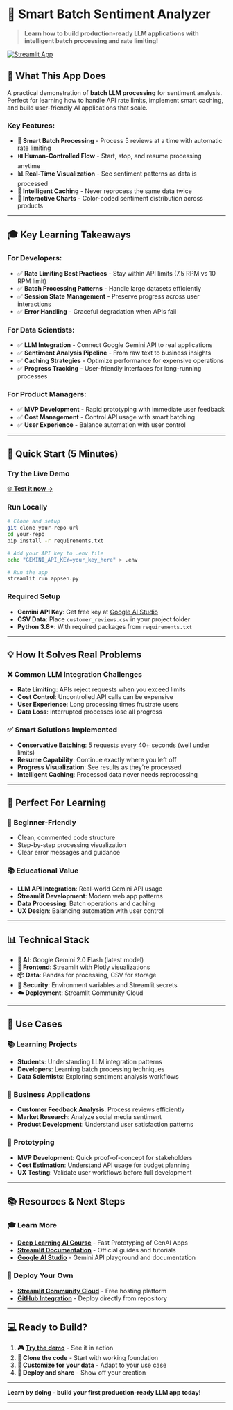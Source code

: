 # 🤖 Smart Batch Sentiment Analyzer

> **Learn how to build production-ready LLM applications with intelligent batch processing and rate limiting!**

[![Streamlit App](https://static.streamlit.io/badges/streamlit_badge_black_white.svg)](https://genai-app-lit-testing.streamlit.app/)

## 🎯 What This App Does

A practical demonstration of **batch LLM processing** for sentiment analysis. Perfect for learning how to handle API rate limits, implement smart caching, and build user-friendly AI applications that scale.

### Key Features:
- **🔄 Smart Batch Processing** - Process 5 reviews at a time with automatic rate limiting
- **⏯️ Human-Controlled Flow** - Start, stop, and resume processing anytime
- **📊 Real-Time Visualization** - See sentiment patterns as data is processed
- **💾 Intelligent Caching** - Never reprocess the same data twice
- **🎨 Interactive Charts** - Color-coded sentiment distribution across products

---

## 🎓 Key Learning Takeaways

### **For Developers:**
- ✅ **Rate Limiting Best Practices** - Stay within API limits (7.5 RPM vs 10 RPM limit)
- ✅ **Batch Processing Patterns** - Handle large datasets efficiently
- ✅ **Session State Management** - Preserve progress across user interactions
- ✅ **Error Handling** - Graceful degradation when APIs fail

### **For Data Scientists:**
- ✅ **LLM Integration** - Connect Google Gemini API to real applications
- ✅ **Sentiment Analysis Pipeline** - From raw text to business insights
- ✅ **Caching Strategies** - Optimize performance for expensive operations
- ✅ **Progress Tracking** - User-friendly interfaces for long-running processes

### **For Product Managers:**
- ✅ **MVP Development** - Rapid prototyping with immediate user feedback
- ✅ **Cost Management** - Control API usage with smart batching
- ✅ **User Experience** - Balance automation with user control

---

## 🚀 Quick Start (5 Minutes)

### **Try the Live Demo**
[🌐 **Test it now →**](https://genai-app-lit-testing.streamlit.app/)

### **Run Locally**
```bash
# Clone and setup
git clone your-repo-url
cd your-repo
pip install -r requirements.txt

# Add your API key to .env file
echo "GEMINI_API_KEY=your_key_here" > .env

# Run the app
streamlit run appsen.py
```

### **Required Setup**
- **Gemini API Key**: Get free key at [Google AI Studio](https://aistudio.google.com/app/apikey)
- **CSV Data**: Place `customer_reviews.csv` in your project folder
- **Python 3.8+**: With required packages from `requirements.txt`

---

## 💡 How It Solves Real Problems

### **❌ Common LLM Integration Challenges**
- **Rate Limiting**: APIs reject requests when you exceed limits
- **Cost Control**: Uncontrolled API calls can be expensive  
- **User Experience**: Long processing times frustrate users
- **Data Loss**: Interrupted processes lose all progress

### **✅ Smart Solutions Implemented**
- **Conservative Batching**: 5 requests every 40+ seconds (well under limits)
- **Resume Capability**: Continue exactly where you left off
- **Progress Visualization**: See results as they're processed
- **Intelligent Caching**: Processed data never needs reprocessing

---

## 🔧 Perfect For Learning

### **🎯 Beginner-Friendly**
- Clean, commented code structure
- Step-by-step processing visualization
- Clear error messages and guidance

### **📚 Educational Value**
- **LLM API Integration**: Real-world Gemini API usage
- **Streamlit Development**: Modern web app patterns
- **Data Processing**: Batch operations and caching
- **UX Design**: Balancing automation with user control

---

## 📊 Technical Stack

- **🤖 AI**: Google Gemini 2.0 Flash (latest model)
- **🎨 Frontend**: Streamlit with Plotly visualizations
- **📦 Data**: Pandas for processing, CSV for storage
- **🔑 Security**: Environment variables and Streamlit secrets
- **☁️ Deployment**: Streamlit Community Cloud

---

## 🎪 Use Cases

### **📚 Learning Projects**
- **Students**: Understanding LLM integration patterns
- **Developers**: Learning batch processing techniques
- **Data Scientists**: Exploring sentiment analysis workflows

### **🏢 Business Applications**
- **Customer Feedback Analysis**: Process reviews efficiently
- **Market Research**: Analyze social media sentiment
- **Product Development**: Understand user satisfaction patterns

### **🔬 Prototyping**
- **MVP Development**: Quick proof-of-concept for stakeholders
- **Cost Estimation**: Understand API usage for budget planning
- **UX Testing**: Validate user workflows before full development

---

## 📚 Resources & Next Steps

### **🎓 Learn More**
- **[Deep Learning AI Course](https://learn.deeplearning.ai/courses/fast-prototyping-of-genai-apps-with-streamlit/)** - Fast Prototyping of GenAI Apps
- **[Streamlit Documentation](https://docs.streamlit.io/)** - Official guides and tutorials
- **[Google AI Studio](https://aistudio.google.com/)** - Gemini API playground and documentation

### **🚀 Deploy Your Own**
- **[Streamlit Community Cloud](https://share.streamlit.io/)** - Free hosting platform
- **[GitHub Integration](https://docs.streamlit.io/streamlit-community-cloud/get-started/deploy-an-app)** - Deploy directly from repository

---

## 💻 Ready to Build?

1. **🎮 [Try the demo](https://genai-app-lit-testing.streamlit.app/)** - See it in action
2. **🔄 Clone the code** - Start with working foundation  
3. **🎯 Customize for your data** - Adapt to your use case
4. **🚀 Deploy and share** - Show off your creation

---

**Learn by doing - build your first production-ready LLM app today!**

---
